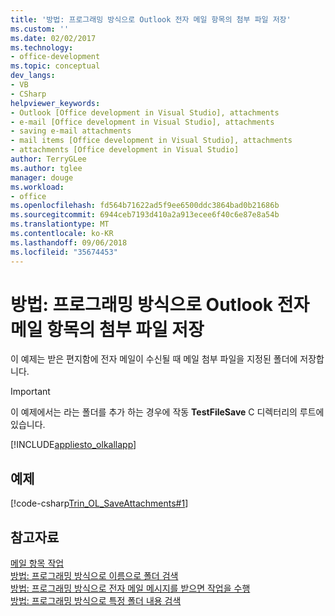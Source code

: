 ```yaml
---
title: '방법: 프로그래밍 방식으로 Outlook 전자 메일 항목의 첨부 파일 저장'
ms.custom: ''
ms.date: 02/02/2017
ms.technology:
- office-development
ms.topic: conceptual
dev_langs:
- VB
- CSharp
helpviewer_keywords:
- Outlook [Office development in Visual Studio], attachments
- e-mail [Office development in Visual Studio], attachments
- saving e-mail attachments
- mail items [Office development in Visual Studio], attachments
- attachments [Office development in Visual Studio]
author: TerryGLee
ms.author: tglee
manager: douge
ms.workload:
- office
ms.openlocfilehash: fd564b71622ad5f9ee6500ddc3864bad0b21686b
ms.sourcegitcommit: 6944ceb7193d410a2a913ecee6f40c6e87e8a54b
ms.translationtype: MT
ms.contentlocale: ko-KR
ms.lasthandoff: 09/06/2018
ms.locfileid: "35674453"
---
```

# <a name="how-to-programmatically-save-attachments-from-outlook-email-items"></a>방법: 프로그래밍 방식으로 Outlook 전자 메일 항목의 첨부 파일 저장
  이 예제는 받은 편지함에 전자 메일이 수신될 때 메일 첨부 파일을 지정된 폴더에 저장합니다.  
  
> [!IMPORTANT]  
>  이 예제에서는 라는 폴더를 추가 하는 경우에 작동 **TestFileSave** C 디렉터리의 루트에 있습니다.  
  
 [!INCLUDE[appliesto_olkallapp](../vsto/includes/appliesto-olkallapp-md.md)]  
  
## <a name="example"></a>예제  
 [!code-csharp[Trin_OL_SaveAttachments#1](../vsto/codesnippet/CSharp/Trin_OL_SaveAttachments/thisaddin.cs#1)]  
  
## <a name="see-also"></a>참고자료  
 [메일 항목 작업](../vsto/working-with-mail-items.md)   
 [방법: 프로그래밍 방식으로 이름으로 폴더 검색](../vsto/how-to-programmatically-retrieve-a-folder-by-name.md)   
 [방법: 프로그래밍 방식으로 전자 메일 메시지를 받으면 작업을 수행](../vsto/how-to-programmatically-perform-actions-when-an-e-mail-message-is-received.md)   
 [방법: 프로그래밍 방식으로 특정 폴더 내용 검색](../vsto/how-to-programmatically-search-within-a-specific-folder.md)  
  
  